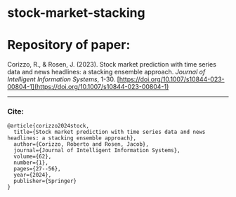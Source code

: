 # stock-market-stacking

# Repository of paper:
Corizzo, R., & Rosen, J. (2023). Stock market prediction with time series data and news headlines: a stacking ensemble approach. <em>Journal of Intelligent Information Systems</em>, 1-30. [https://doi.org/10.1007/s10844-023-00804-1](https://doi.org/10.1007/s10844-023-00804-1)

------  
### Cite:
```
@article{corizzo2024stock,
  title={Stock market prediction with time series data and news headlines: a stacking ensemble approach},
  author={Corizzo, Roberto and Rosen, Jacob},
  journal={Journal of Intelligent Information Systems},
  volume={62},
  number={1},
  pages={27--56},
  year={2024},
  publisher={Springer}
}
```
